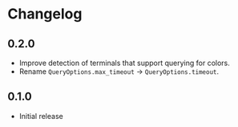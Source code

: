 # Changelog
## 0.2.0
* Improve detection of terminals that support querying for colors.
* Rename `QueryOptions.max_timeout` -> `QueryOptions.timeout`.

## 0.1.0
* Initial release
